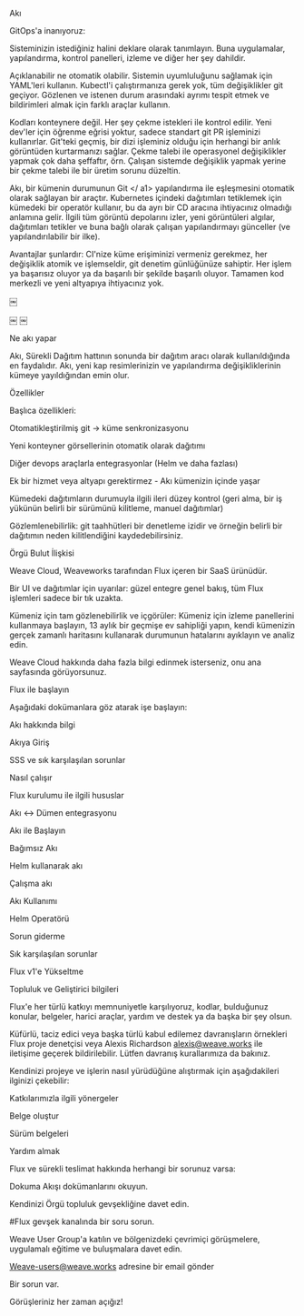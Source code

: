 Akı

GitOps'a inanıyoruz:

Sisteminizin istediğiniz halini deklare olarak tanımlayın. Buna uygulamalar, yapılandırma, kontrol panelleri, izleme ve diğer her şey dahildir.

Açıklanabilir ne otomatik olabilir. Sistemin uyumluluğunu sağlamak için YAML'leri kullanın. Kubectl'i çalıştırmanıza gerek yok, tüm değişiklikler git geçiyor. Gözlenen ve istenen durum arasındaki ayrımı tespit etmek ve bildirimleri almak için farklı araçlar kullanın.

Kodları konteynere değil. Her şey çekme istekleri ile kontrol edilir. Yeni dev'ler için öğrenme eğrisi yoktur, sadece standart git PR işleminizi kullanırlar. Git'teki geçmiş, bir dizi işleminiz olduğu için herhangi bir anlık görüntüden kurtarmanızı sağlar. Çekme talebi ile operasyonel değişiklikler yapmak çok daha şeffaftır, örn. Çalışan sistemde değişiklik yapmak yerine bir çekme talebi ile bir üretim sorunu düzeltin.

Akı, bir kümenin durumunun <a1> Git </ a1> yapılandırma ile eşleşmesini otomatik olarak sağlayan bir araçtır. Kubernetes içindeki dağıtımları tetiklemek için kümedeki bir operatör kullanır, bu da ayrı bir CD aracına ihtiyacınız olmadığı anlamına gelir. İlgili tüm görüntü depolarını izler, yeni görüntüleri algılar, dağıtımları tetikler ve buna bağlı olarak çalışan yapılandırmayı günceller (ve yapılandırılabilir bir ilke).

Avantajlar şunlardır: CI'nize küme erişiminizi vermeniz gerekmez, her değişiklik atomik ve işlemseldir, git denetim günlüğünüze sahiptir. Her işlem ya başarısız oluyor ya da başarılı bir şekilde başarılı oluyor. Tamamen kod merkezli ve yeni altyapıya ihtiyacınız yok.

￼

￼ ￼

Ne akı yapar

Akı, Sürekli Dağıtım hattının sonunda bir dağıtım aracı olarak kullanıldığında en faydalıdır. Akı, yeni kap resimlerinizin ve yapılandırma değişikliklerinin kümeye yayıldığından emin olur.

Özellikler

Başlıca özellikleri:

Otomatikleştirilmiş git → küme senkronizasyonu

Yeni konteyner görsellerinin otomatik olarak dağıtımı

Diğer devops araçlarla entegrasyonlar (Helm ve daha fazlası)

Ek bir hizmet veya altyapı gerektirmez - Akı kümenizin içinde yaşar

Kümedeki dağıtımların durumuyla ilgili ileri düzey kontrol (geri alma, bir iş yükünün belirli bir sürümünü kilitleme, manuel dağıtımlar)

Gözlemlenebilirlik: git taahhütleri bir denetleme izidir ve örneğin belirli bir dağıtımın neden kilitlendiğini kaydedebilirsiniz.

Örgü Bulut İlişkisi

Weave Cloud, Weaveworks tarafından Flux içeren bir SaaS ürünüdür.

Bir UI ve dağıtımlar için uyarılar: güzel entegre genel bakış, tüm Flux işlemleri sadece bir tık uzakta.

Kümeniz için tam gözlenebilirlik ve içgörüler: Kümeniz için izleme panellerini kullanmaya başlayın, 13 aylık bir geçmişe ev sahipliği yapın, kendi kümenizin gerçek zamanlı haritasını kullanarak durumunun hatalarını ayıklayın ve analiz edin.

Weave Cloud hakkında daha fazla bilgi edinmek isterseniz, onu ana sayfasında görüyorsunuz.

Flux ile başlayın

Aşağıdaki dokümanlara göz atarak işe başlayın:

Akı hakkında bilgi

Akıya Giriş

SSS ve sık karşılaşılan sorunlar

Nasıl çalışır

Flux kurulumu ile ilgili hususlar

Akı <-> Dümen entegrasyonu

Akı ile Başlayın

Bağımsız Akı

Helm kullanarak akı

Çalışma akı

Akı Kullanımı

Helm Operatörü

Sorun giderme

Sık karşılaşılan sorunlar

Flux v1'e Yükseltme

Topluluk ve Geliştirici bilgileri

Flux'e her türlü katkıyı memnuniyetle karşılıyoruz, kodlar, bulduğunuz konular, belgeler, harici araçlar, yardım ve destek ya da başka bir şey olsun.

Küfürlü, taciz edici veya başka türlü kabul edilemez davranışların örnekleri Flux proje denetçisi veya Alexis Richardson <alexis@weave.works> ile iletişime geçerek bildirilebilir. Lütfen davranış kurallarımıza da bakınız.

Kendinizi projeye ve işlerin nasıl yürüdüğüne alıştırmak için aşağıdakileri ilginizi çekebilir:

Katkılarımızla ilgili yönergeler

Belge oluştur

Sürüm belgeleri

Yardım almak

Flux ve sürekli teslimat hakkında herhangi bir sorunuz varsa:

Dokuma Akışı dokümanlarını okuyun.

Kendinizi Örgü topluluk gevşekliğine davet edin.

#Flux gevşek kanalında bir soru sorun.

Weave User Group'a katılın ve bölgenizdeki çevrimiçi görüşmelere, uygulamalı eğitime ve buluşmalara davet edin.

Weave-users@weave.works adresine bir email gönder

Bir sorun var.

Görüşleriniz her zaman açığız!
